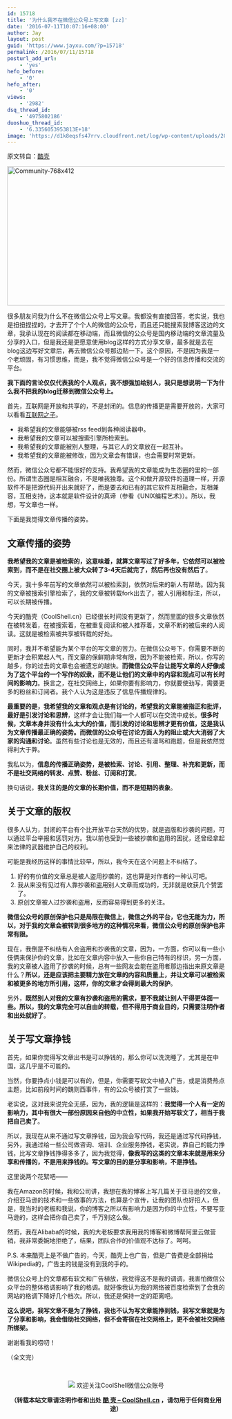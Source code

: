 ```yaml
---
id: 15718
title: '为什么我不在微信公众号上写文章 [zz]'
date: '2016-07-11T10:07:16+08:00'
author: Jay
layout: post
guid: 'https://www.jayxu.com/?p=15718'
permalink: /2016/07/11/15718
posturl_add_url:
    - 'yes'
hefo_before:
    - '0'
hefo_after:
    - '0'
views:
    - '2982'
dsq_thread_id:
    - '4975802186'
duoshuo_thread_id:
    - '6.3356053953813E+18'
image: 'https://d1k8eqsfs47rrv.cloudfront.net/log/wp-content/uploads/2016/07/Community-768x412.jpg'
---
```


原文转自：<a href="http://coolshell.cn/articles/17391.html" target="_blank">酷壳</a>

<img class="alignnone size-medium wp-image-15720" src="http://www.jayxu.com/log/wp-content/uploads/2016/07/Community-768x412-600x322.jpg" alt="Community-768x412" width="600" height="322" />

很多朋友问我为什么不在微信公众号上写文章。我都没有直接回答，老实说，我也是扭扭捏捏的，才去开了个个人的微信的公众号，而且还只能搜索我博客这边的文章，我承认现在的阅读都在移动端，而且微信的公众号是国内移动端的文章流量及分享的入口，但是我还是更愿意使用blog这样的方式分享文章，最多就是去在blog这边写好文章后，再去微信公众号那边贴一下。这个原因，不是因为我是一个老顽固，有习惯思维，而是，我不觉得微信公众号是一个好的信息传播和交流的平台。

<strong>我下面的言论仅仅代表我的个人观点，我不想强加给别人，我只是想说明一下为什么我不把我的blog迁移到微信公众号上。</strong>

首先，互联网是开放和共享的，不是封闭的。信息的传播更是需要开放的，大家可以看看<a href="http://coolshell.cn/articles/11928.html" target="_blank">互联网之子</a>。
<ul>
 	<li>我希望我的文章能够被rss feed到各种阅读器中。</li>
 	<li>我希望我的文章可以被搜索引擎所检索到。</li>
 	<li>我希望我的文章能被别人整理，与其它人的文章放在一起互补。</li>
 	<li>我希望我的文章能被修改，因为文章会有错误，也会需要时常更新。</li>
</ul>
然而，微信公众号都不能很好的支持。我希望我的文章能成为生态圈的里的一部份。所谓生态圈是相互融合，不是唯我独尊。这个和做开源软件的道理一样，开源软件不是把源代码开出来就好了，而是要去和已有的其它软件互相融合，互相兼容，互相支持，这本就是软件设计的真谛（参看《UNIX编程艺术》）。所以，我想，写文章也一样。

下面是我觉得文章传播的姿势。
<h2>文章传播的姿势</h2>
<strong>我希望我的文章是被检索的，这意味着，就算文章写过了好多年，它依然可以被检索到，而不是在社交圈上被大众转了3-4天后就完了，然后再也没有然后了</strong>。

今天，我十多年前写的文章依然可以被检索到，依然对后来的新人有帮助。因为我的文章被搜索引擎检索了，我的文章被转载fork出去了，被人引用和标注，所以，可以长期被传播。

今天的酷壳（CoolShell.cn）已经很长时间没有更新了，然而里面的很多文章依然在被转发着，在被搜索着，在被重复阅读和被人推荐着，文章不断的被后来的人阅读。这就是被检索被共享被转载的好处。

同时，我并不希望能为某个平台的写文章的苦力。在微信公众号下，你需要不断的更新才会积累起人气，而文章的保鲜期非常有限，因为不能被检索，所以，你写的越多，你的过去的文章也会被遗忘的越快。<strong>而微信公众平台让能写文章的人好像成为了这个平台的一个写作的奴隶，而不是让他们的文章中的内容和观点可以有长时间的影响力</strong>。换言之，在社交网络上，如果你要有影响力，你就要使劲写，需要更多的粉丝和订阅者。我个人认为这是违反了信息传播规律的。

<strong>最重要的是，我希望我的文章和观点是有讨论的，希望我的文章能被指正和批评，最好是引发讨论和思辨</strong>，这样才会让我们每一个人都可以在交流中成长。<strong>很多时候，文章本身并没有什么太大的价值，而引发的讨论和思辨才更有价值，这是我认为文章传播最正确的姿势。而微信的公众号在讨论方面人为的阻止或大大消弱了大家的沟通和讨论</strong>。虽然有些讨论也是无效的，而且还有漫骂和跑题，但是我依然觉得利大于弊。

我私以为，<strong>信息的传播正确姿势，是被检索、讨论、引用、整理、补充和更新，而不是社交网络的转发、点赞、粉丝、订阅和打赏</strong>。

换句话说，<strong>我关注的是的文章的长期价值，而不是短期的表象</strong>。
<h2>关于文章的版权</h2>
很多人认为，封闭的平台有个比开放平台天然的优势，就是盗版和抄袭的问题，可以通过平台举报和惩罚对方。我以前也受到一些被抄袭和盗用的困扰，还曾经拿起来法律的武器维护自己的权利。

可能是我经历这样的事情比较早，所以，我今天在这个问题上不纠结了。
<ol>
 	<li>好的有价值的文章总是被人盗用抄袭的，这也算是对作者的一种认可吧。</li>
 	<li>我从来没有见过有人靠抄袭和盗用别人文章而成功的，无非就是收获几个赞罢了。</li>
 	<li>原创文章被人过抄袭和盗用，反而容易得到更多的关注。</li>
</ol>
<strong>微信公众号的原创保护也只是局限在微信上，微信之外的平台，它也无能为力，所以，对于我的文章会被转到很多地方的这种情况来看，微信公众号的原创保护也非常有限。</strong>

现在，我倒是不纠结有人会盗用和抄袭我的文章，因为，一方面，你可以有一些小伎俩来保护你的文章，比如在文章内容中放入一些你自己特有的标识，另一方面，我的文章被人盗用了抄袭的时候，总有一些网友会能在盗用者那边指出来原文章是什么？<strong>所以，还是应该把主要精力放在文章的内容和质量上，并让文章可以被检索和被更多的地方所引用，这样，你的文章才会得到最大的保护</strong>。

另外，<strong>既然别人对我的文章有抄袭和盗用的需求，要不我就让别人干得更体面一些。所以，我的文章完全可以自由的转载，但不得用于商业目的，只需要注明作者和出处就好了</strong>。
<h2>关于写文章挣钱</h2>
首先，如果你觉得写文章出书是可以挣钱的，那么你可以洗洗睡了，尤其是在中国，这几乎是不可能的。

当然，你要挣点小钱是可以有的，但是，你需要写软文中植入广告，或是消费热点主题，比如前段时间的魏则西事件，有的公众号被打赏了一些钱。

老实说，这对我来说完全无感，因为，我的逻辑是这样的：<strong>我觉得一个人有一定的影响力，其中有很大一部份原因来自他的中立性，如果我开始写软文了，相当于我把自己卖了</strong>。

所以，我现在从来不通过写文章挣钱，因为我会写代码，我还是通过写代码挣钱，另外，我通过给一些公司做咨询、培训、企业服务挣钱，老实说，靠自己的能力挣钱，比写文章挣钱挣得多多了，因为我觉得，<strong>像我写的这类的文章本来就是用来分享和传播的，不是用来挣钱的。写文章的目的是分享和影响，不是挣钱。</strong>

这里说两个花絮吧——

我在Amazon的时候，我和公司讲，我想在我的博客上写几篇关于亚马逊的文章，介绍亚马逊的技术和一些做事的方法，也算是个宣传，让我的团队也好招人，但是，我当时的老板和我说，你的博客之所以有影响力是因为你的中立性，不要写亚马逊的，这样会把你自己卖了，千万别这么做。

然而，我在Alibaba的时候，我的大老板要求我用我的博客和微博帮阿里云做营销，我非常委婉地拒绝了，结果，团队合作的价值观不达标了。呵呵。

P.S. 本来酷壳上是不做广告的，今天，酷壳上也广告，但是广告费是全部捐给Wikipedia的，广告主的钱是没有到我的手的。

微信公众号上的文章都有软文和广告植放，我觉得这不是我的调调，我害怕微信公众平台的整体格调影响了我的格调。就好像我认为我的网络被百度检索到了会我的网站的格调下降好几个档次。所以，我还是保持一定的距离吧。

<strong>这么说吧，我写文章不是为了挣钱，我也不认为写文章能挣到钱，我写文章就是为了分享和影响，我会借助社交网络，但不会寄宿在社交网络上，更不会被社交网络所绑架。</strong>

谢谢看我的唠叨！

（全文完）

&nbsp;
<p align="center"><img src="http://coolshell.cn//wp-content/uploads/2009/04/qrcode_for_gh_dd9d8c843f20_860-300x300.jpg" />
欢迎关注CoolShell微信公众账号</p>

<div>
<p align="center"><strong>（转载本站文章请注明作者和出处 <a href="http://coolshell.cn/">酷 壳 – CoolShell.cn</a> ，请勿用于任何商业用途）</strong></p>

</div>